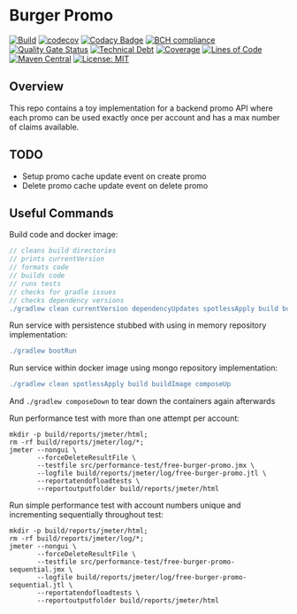 # Burger Promo

[![Build](https://github.com/michaelruocco/burger-promo/workflows/pipeline/badge.svg)](https://github.com/michaelruocco/burger-promo/actions)
[![codecov](https://codecov.io/gh/michaelruocco/burger-promo/branch/master/graph/badge.svg?token=FWDNP534O7)](https://codecov.io/gh/michaelruocco/burger-promo)
[![Codacy Badge](https://app.codacy.com/project/badge/Grade/272889cf707b4dcb90bf451392530794)](https://www.codacy.com/gh/michaelruocco/burger-promo/dashboard?utm_source=github.com&amp;utm_medium=referral&amp;utm_content=michaelruocco/burger-promo&amp;utm_campaign=Badge_Grade)
[![BCH compliance](https://bettercodehub.com/edge/badge/michaelruocco/burger-promo?branch=master)](https://bettercodehub.com/)
[![Quality Gate Status](https://sonarcloud.io/api/project_badges/measure?project=michaelruocco_burger-promo&metric=alert_status)](https://sonarcloud.io/dashboard?id=michaelruocco_burger-promo)
[![Technical Debt](https://sonarcloud.io/api/project_badges/measure?project=michaelruocco_burger-promo&metric=sqale_index)](https://sonarcloud.io/dashboard?id=michaelruocco_burger-promo)
[![Coverage](https://sonarcloud.io/api/project_badges/measure?project=michaelruocco_burger-promo&metric=coverage)](https://sonarcloud.io/dashboard?id=michaelruocco_burger-promo)
[![Lines of Code](https://sonarcloud.io/api/project_badges/measure?project=michaelruocco_burger-promo&metric=ncloc)](https://sonarcloud.io/dashboard?id=michaelruocco_burger-promo)
[![Maven Central](https://img.shields.io/maven-central/v/com.github.michaelruocco/burger-promo.svg?label=Maven%20Central)](https://search.maven.org/search?q=g:%22com.github.michaelruocco%22%20AND%20a:%22burger-promo%22)
[![License: MIT](https://img.shields.io/badge/License-MIT-yellow.svg)](https://opensource.org/licenses/MIT)

## Overview

This repo contains a toy implementation for a backend promo API where each promo can be used exactly
once per account and has a max number of claims available.

## TODO

*   Setup promo cache update event on create promo
*   Delete promo cache update event on delete promo

## Useful Commands

Build code and docker image:
```gradle
// cleans build directories
// prints currentVersion
// formats code
// builds code
// runs tests
// checks for gradle issues
// checks dependency versions
./gradlew clean currentVersion dependencyUpdates spotlessApply build buildImage
```


Run service with persistence stubbed with using in memory repository implementation:
```gradle
./gradlew bootRun
```


Run service within docker image using mongo repository implementation:
```gradle
./gradlew clean spotlessApply build buildImage composeUp
```
And `./gradlew composeDown` to tear down the containers again afterwards


Run performance test with more than one attempt per account:
```jmeter
mkdir -p build/reports/jmeter/html;
rm -rf build/reports/jmeter/log/*;
jmeter --nongui \
       --forceDeleteResultFile \
       --testfile src/performance-test/free-burger-promo.jmx \
       --logfile build/reports/jmeter/log/free-burger-promo.jtl \
       --reportatendofloadtests \
       --reportoutputfolder build/reports/jmeter/html
```


Run simple performance test with account numbers unique and incrementing sequentially throughout test:
```jmeter
mkdir -p build/reports/jmeter/html;
rm -rf build/reports/jmeter/log/*;
jmeter --nongui \
       --forceDeleteResultFile \
       --testfile src/performance-test/free-burger-promo-sequential.jmx \
       --logfile build/reports/jmeter/log/free-burger-promo-sequential.jtl \
       --reportatendofloadtests \
       --reportoutputfolder build/reports/jmeter/html
```